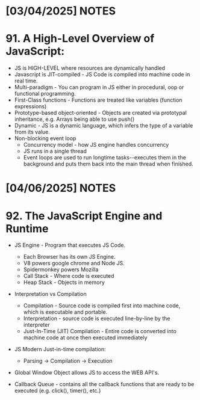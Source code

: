 # [03/04/2025] NOTES

# 91. A High-Level Overview of JavaScript:

- JS is HIGH-LEVEL where resources are dynamically handled
- Javascript is JIT-compiled - JS Code is compiled into machine code in real time.
- Multi-paradigm - You can program in JS either in procedural, oop or functional programming.
- First-Class functions - Functions are treated like variables (function expressions)
- Prototype-based object-oriented - Objects are created via prototypal inheritance, e.g. Arrays being able to use push()
- Dynamic - JS is a dynamic language, which infers the type of a variable from its value.
- Non-blocking event loop 
	- Concurrency model - how JS engine handles concurrency
	- JS runs in a single thread
	- Event loops are used to run longtime tasks--executes them in the background and puts them back into the main thread when finished.

# [04/06/2025] NOTES

# 92. The JavaScript Engine and Runtime

- JS Engine - Program that executes JS Code.
	- Each Browser has its own JS Engine. 
	- V8 powers google chrome and Node JS.
	- Spidermonkey powers Mozilla
	- Call Stack - Where code is executed
	- Heap Stack - Objects in memory
	
- Interpretation vs Compilation
	- Compilation - Source code is compiled first into machine code, which is executable and portable.
	- Interpretation - source code is executed line-by-line by the interpreter
	- Just-In-Time (JIT) Compilation - Entire code is converted into machine code at once then executed immediately
- JS Modern Just-in-time compilation:
	- Parsing -> Compilation -> Execution
- Global Window Object allows JS to access the WEB API's.
- Callback Queue - contains all the callback functions that are ready to be executed (e.g. click(), timer(), etc.)